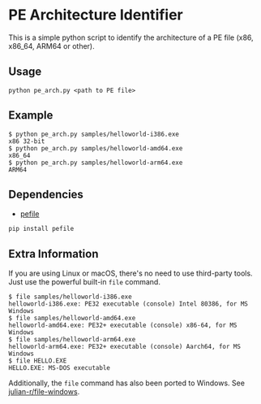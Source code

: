 # PE Architecture Identifier

This is a simple python script to identify the architecture of a PE file (x86, x86_64, ARM64 or other).

## Usage

```shell
python pe_arch.py <path to PE file>
```

## Example

```shell
$ python pe_arch.py samples/helloworld-i386.exe
x86 32-bit
$ python pe_arch.py samples/helloworld-amd64.exe
x86_64
$ python pe_arch.py samples/helloworld-arm64.exe
ARM64
```

## Dependencies

- [pefile](https://pypi.org/project/pefile/)

```shell
pip install pefile
```

## Extra Information

If you are using Linux or macOS, there's no need to use third-party tools. Just use the powerful built-in `file` command.

```shell
$ file samples/helloworld-i386.exe
helloworld-i386.exe: PE32 executable (console) Intel 80386, for MS Windows
$ file samples/helloworld-amd64.exe
helloworld-amd64.exe: PE32+ executable (console) x86-64, for MS Windows
$ file samples/helloworld-arm64.exe
helloworld-arm64.exe: PE32+ executable (console) Aarch64, for MS Windows
$ file HELLO.EXE
HELLO.EXE: MS-DOS executable
```
Additionally, the `file` command has also been ported to Windows. See [julian-r/file-windows](https://github.com/julian-r/file-windows).
